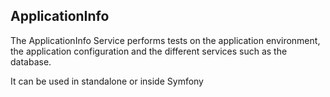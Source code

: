 ## ApplicationInfo

The ApplicationInfo Service performs tests on the application environment, the application configuration and the different
services such as the database.

It can be used in standalone or inside Symfony
